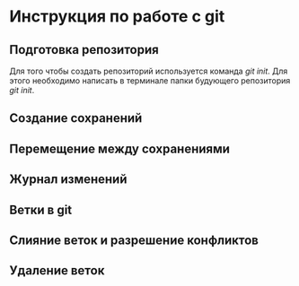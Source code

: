 # Инструкция по работе с git


## Подготовка репозитория
Для того чтобы создать репозиторий используется команда *git init*. Для этого необходимо написать в терминале папки будующего репозитория *git init*.

## Создание сохранений


## Перемещение между сохранениями


## Журнал изменений


## Ветки в git


## Слияние веток и разрешение конфликтов


## Удаление веток
